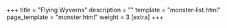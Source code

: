 +++
title = "Flying Wyverns"
description = ""
template = "monster-list.html"
page_template = "monster.html"
weight = 3
[extra]
+++
